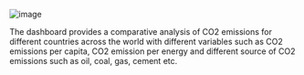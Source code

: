 ![image](https://github.com/user-attachments/assets/7079dbc7-8a1b-4dfb-a4c2-ecce5768b233)

The dashboard provides a comparative analysis of CO2 emissions  for different countries across the world with different variables such as CO2 emissions per capita, CO2 emission per energy and different source of CO2 emissions such as oil, coal, gas, cement etc.
